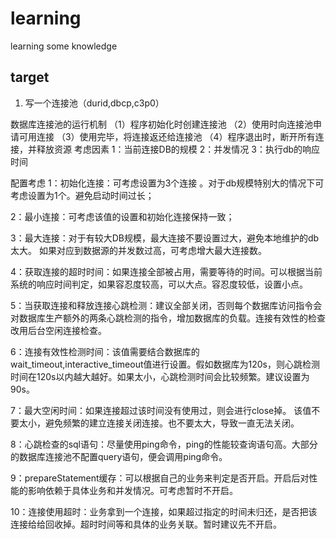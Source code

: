 # learning
learning some knowledge

## target 
1. 写一个连接池（durid,dbcp,c3p0）

数据库连接池的运行机制
（1）程序初始化时创建连接池
（2）使用时向连接池申请可用连接
（3）使用完毕，将连接返还给连接池
（4）程序退出时，断开所有连接，并释放资源
考虑因素
1：当前连接DB的规模   2：并发情况 3：执行db的响应时间

配置考虑
1：初始化连接：可考虑设置为3个连接 。对于db规模特别大的情况下可考虑设置为1个。避免启动时间过长；

2：最小连接：可考虑该值的设置和初始化连接保持一致；

3：最大连接：对于有较大DB规模，最大连接不要设置过大，避免本地维护的db太大。 如果对应到数据源的并发数过高，可考虑增大最大连接数。

4：获取连接的超时时间：如果连接全部被占用，需要等待的时间。可以根据当前系统的响应时间判定，如果容忍度较高，可以大点。容忍度较低，设置小点。

5：当获取连接和释放连接心跳检测：建议全部关闭，否则每个数据库访问指令会对数据库生产额外的两条心跳检测的指令，增加数据库的负载。连接有效性的检查改用后台空闲连接检查。

6：连接有效性检测时间：该值需要结合数据库的wait_timeout,interactive_timeout值进行设置。假如数据库为120s，则心跳检测时间在120s以内越大越好。如果太小，心跳检测时间会比较频繁。建议设置为90s。

7：最大空闲时间：如果连接超过该时间没有使用过，则会进行close掉。 该值不要太小，避免频繁的建立连接关闭连接。也不要太大，导致一直无法关闭。

8：心跳检查的sql语句：尽量使用ping命令，ping的性能较查询语句高。大部分的数据库连接池不配置query语句，便会调用ping命令。

9：prepareStatement缓存：可以根据自己的业务来判定是否开启。开启后对性能的影响依赖于具体业务和并发情况。可考虑暂时不开启。

10：连接使用超时：业务拿到一个连接，如果超过指定的时间未归还，是否把该连接给给回收掉。超时时间等和具体的业务关联。暂时建议先不开启。